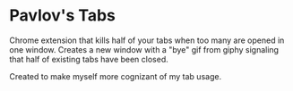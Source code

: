 # Pavlov's Tabs
Chrome extension that kills half of your tabs when too many are opened in one window. Creates a new window with a "bye" gif from giphy signaling that half of existing tabs have been closed. 

Created to make myself more cognizant of my tab usage.

